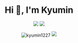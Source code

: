 <h1 align="center">Hi 👋, I'm Kyumin</h1>

<div align="center">
<!-- <h3 align="left">Languages and Tools:</h3>
<p align="left"> <a href="https://www.w3schools.com/css/" target="_blank" rel="noreferrer"> <img src="https://raw.githubusercontent.com/devicons/devicon/master/icons/css3/css3-original-wordmark.svg" alt="css3" width="40" height="40"/> </a> <a href="https://www.w3.org/html/" target="_blank" rel="noreferrer"> <img src="https://raw.githubusercontent.com/devicons/devicon/master/icons/html5/html5-original-wordmark.svg" alt="html5" width="40" height="40"/> </a> <a href="https://www.java.com" target="_blank" rel="noreferrer"> <img src="https://raw.githubusercontent.com/devicons/devicon/master/icons/java/java-original.svg" alt="java" width="40" height="40"/> </a> <a href="https://developer.mozilla.org/en-US/docs/Web/JavaScript" target="_blank" rel="noreferrer"> <img src="https://raw.githubusercontent.com/devicons/devicon/master/icons/javascript/javascript-original.svg" alt="javascript" width="40" height="40"/> </a> </p> -->

<p>
  <img src="http://mazassumnida.wtf/api/v2/generate_badge?boj=kyumin1227)](https://solved.ac/kyumin1227)" />
  <img src="https://github-readme-stats.vercel.app/api?username=kyumin1227&show_icons=true&theme=gruvbox_light" />
</p>

<p>
  <img align="center" src="https://github-readme-streak-stats.herokuapp.com/?user=kyumin1227&" alt="kyumin1227" />
  <img src="https://github-readme-stats.vercel.app/api/top-langs/?username=kyumin1227&layout=compact)](https://github.com/anuraghazra/github-readme-stats" />
</p>

</div>
